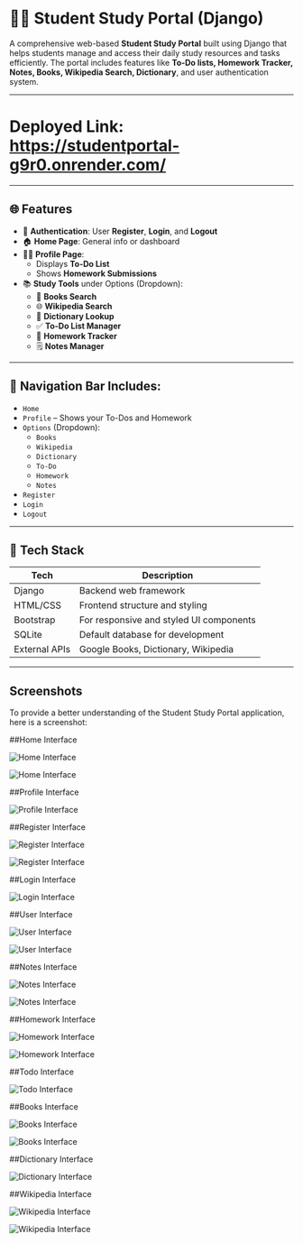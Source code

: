 # 🧑‍🎓 Student Study Portal (Django)

A comprehensive web-based **Student Study Portal** built using Django that helps students manage and access their daily study resources and tasks efficiently. The portal includes features like **To-Do lists, Homework Tracker, Notes, Books, Wikipedia Search, Dictionary**, and user authentication system.

---

# Deployed Link: https://studentportal-g9r0.onrender.com/

---

## 🌐 Features

- 🔐 **Authentication**: User **Register**, **Login**, and **Logout**
- 🏠 **Home Page**: General info or dashboard
- 🙍‍♂️ **Profile Page**:
  - Displays **To-Do List**
  - Shows **Homework Submissions**
- 📚 **Study Tools** under Options (Dropdown):
  - 📖 **Books Search**
  - 🌐 **Wikipedia Search**
  - 📘 **Dictionary Lookup**
  - ✅ **To-Do List Manager**
  - 📝 **Homework Tracker**
  - 🗒️ **Notes Manager**

---

## 🧭 Navigation Bar Includes:

- `Home`
- `Profile` – Shows your To-Dos and Homework
- `Options` (Dropdown):
  - `Books`
  - `Wikipedia`
  - `Dictionary`
  - `To-Do`
  - `Homework`
  - `Notes`
- `Register`
- `Login`
- `Logout`

---

## 🚀 Tech Stack

| Tech         | Description                             |
|--------------|-----------------------------------------|
| Django       | Backend web framework                   |
| HTML/CSS     | Frontend structure and styling          |
| Bootstrap    | For responsive and styled UI components |
| SQLite       | Default database for development        |
| External APIs| Google Books, Dictionary, Wikipedia     |

---

## Screenshots

To provide a better understanding of the Student Study Portal application, here is a screenshot:

##Home Interface

![Home Interface](screenshots/home1.png)

![Home Interface](screenshots/home2.png)

##Profile Interface

![Profile Interface](screenshots/profile.png)

##Register Interface

![Register Interface](screenshots/register1.png)

![Register Interface](screenshots/register2.png)

##Login Interface

![Login Interface](screenshots/login.png)

##User Interface

![User Interface](screenshots/user_home1.png)

![User Interface](screenshots/user_home2.png)

##Notes Interface

![Notes Interface](screenshots/notes1.png)

![Notes Interface](screenshots/notes2.png)

##Homework Interface

![Homework Interface](screenshots/homework1.png)

![Homework Interface](screenshots/homework2.png)

##Todo Interface

![Todo Interface](screenshots/todo.png)

##Books Interface

![Books Interface](screenshots/book1.png)

![Books Interface](screenshots/book2.png)

##Dictionary Interface

![Dictionary Interface](screenshots/dict.png)

##Wikipedia Interface

![Wikipedia Interface](screenshots/wiki1.png)

![Wikipedia Interface](screenshots/wiki2.png)
